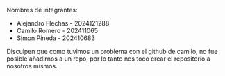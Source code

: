 Nombres de integrantes: 
* Alejandro Flechas - 2024121288
* Camilo Romero - 202411065
* Simon Pineda - 202410683

Disculpen que como tuvimos un problema con el github de camilo, no fue posible añadirnos a un repo, por lo tanto nos toco crear el repositorio a nosotros mismos. 
